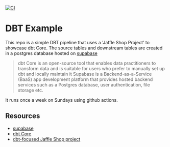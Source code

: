 [![CI](https://github.com/ChristopherCochet/dbt-example/actions/workflows/ci.yml/badge.svg)](https://github.com/ChristopherCochet/dbt-example/actions/workflows/ci.yml)
# DBT Example
This repo is a simple DBT pipeline that uses a 'Jaffle Shop Project' to showcase dbt Core. The source tables and downstream tables are created in a postgres database hosted on [supabase](https://supabase.com/)

> dbt Core is an open-source tool that enables data practitioners to transform data and is suitable for users who prefer to manually set up dbt and locally maintain it
> Supabase is a Backend-as-a-Service (BaaS) app development platform that provides hosted backend services such as a Postgres database, user authentication, file storage etc.

It runs once a week on Sundays using github actions.
## Resources
-  [supabase](https://supabase.com/)
-  [dbt Core](https://docs.getdbt.com/docs/introduction#:~:text=dbt%20Core%20is%20an%20open,the%20quickstart%20for%20dbt%20Core.)
- [ dbt-focused Jaffle Shop project](https://jaffle.sh/)
